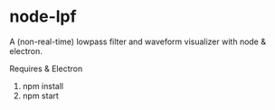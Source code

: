 # node-lpf

A (non-real-time) lowpass filter and waveform visualizer with node & electron.

Requires & Electron
  1. npm install
  2. npm start
